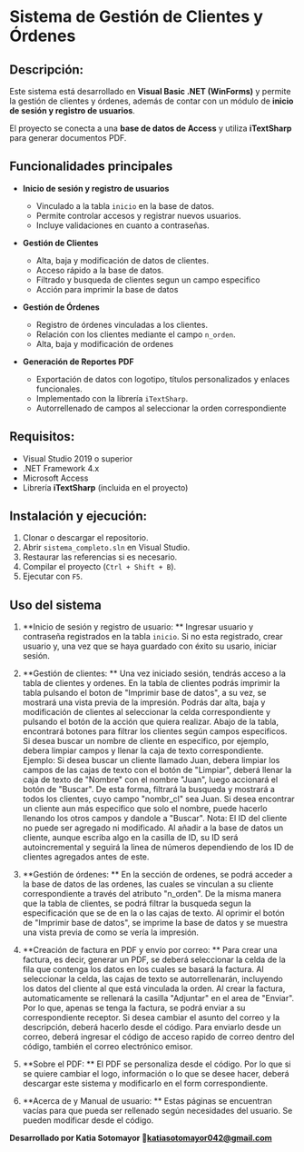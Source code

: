 # Sistema de Gestión de Clientes y Órdenes

## Descripción: 
Este sistema está desarrollado en **Visual Basic .NET (WinForms)** y permite la gestión de clientes y órdenes, además de contar con un módulo de **inicio de sesión y registro de usuarios**.  

El proyecto se conecta a una **base de datos de Access** y utiliza **iTextSharp** para generar documentos PDF.

## Funcionalidades principales
- **Inicio de sesión y registro de usuarios**  
  - Vinculado a la tabla `inicio` en la base de datos.  
  - Permite controlar accesos y registrar nuevos usuarios.  
  - Incluye validaciones en cuanto a contraseñas.

- **Gestión de Clientes**  
  - Alta, baja y modificación de datos de clientes.  
  - Acceso rápido a la base de datos.  
  - Filtrado y busqueda de clientes segun un campo especifico
  - Acción para imprimir la base de datos

- **Gestión de Órdenes**  
  - Registro de órdenes vinculadas a los clientes.  
  - Relación con los clientes mediante el campo `n_orden`.  
  - Alta, baja y modificación de ordenes

- **Generación de Reportes PDF**  
  - Exportación de datos con logotipo, títulos personalizados y enlaces funcionales.  
  - Implementado con la librería `iTextSharp`.  
  - Autorrellenado de campos al seleccionar la orden correspondiente



## Requisitos: 
- Visual Studio 2019 o superior  
- .NET Framework 4.x  
- Microsoft Access
- Librería **iTextSharp** (incluida en el proyecto)

## Instalación y ejecución: 
1. Clonar o descargar el repositorio.  
2. Abrir `sistema_completo.sln` en Visual Studio.  
3. Restaurar las referencias si es necesario.  
4. Compilar el proyecto (`Ctrl + Shift + B`).  
5. Ejecutar con `F5`.  

## Uso del sistema
1. **Inicio de sesión y registro de usuario: **
Ingresar usuario y contraseña registrados en la tabla `inicio`. Si no esta registrado, crear usuario y, una vez que se haya guardado con éxito su usario, iniciar sesión.


2. **Gestión de clientes: **
Una vez iniciado sesión, tendrás acceso a la tabla de clientes y ordenes. 
En la tabla de clientes podrás imprimir la tabla pulsando el boton de "Imprimir base de datos", a su vez, se mostrará una vista previa de la impresión. Podrás dar alta, baja y modificación de clientes al seleccionar la celda correspondiente y pulsando el botón de la acción que quiera realizar. Abajo de la tabla, encontrará botones para filtrar los clientes según campos especificos. Si desea buscar un nombre de cliente en especifico, por ejemplo, debera limpiar campos y llenar la caja de texto correspondiente. Ejemplo: Si desea buscar un cliente llamado Juan, debera limpiar los campos de las cajas de texto con el botón de "Limpiar", deberá llenar la caja de texto de "Nombre" con el nombre "Juan", luego accionará el botón de "Buscar". De esta forma, filtrará la busqueda y mostrará a todos los clientes, cuyo campo "nombr_cl" sea Juan. Si desea encontrar un cliente aun más especifico que solo el nombre, puede hacerlo llenando los otros campos y dandole a "Buscar". Nota: El ID del cliente no puede ser agregado ni modificado. Al añadir a la base de datos un cliente, aunque escriba algo en la casilla de ID, su ID será autoincremental y seguirá la linea de números dependiendo de los ID de clientes agregados antes de este.

3. **Gestión de órdenes: **
En la sección de ordenes, se podrá acceder a la base de datos de las ordenes, las cuales se vinculan a su cliente correspondiente a través del atributo "n_orden".
De la misma manera que la tabla de clientes, se podrá filtrar la busqueda segun la especificación que se de en la o las cajas de texto. Al oprimir el botón de "Imprimir base de datos", se imprime la base de datos y se muestra una vista previa de como se vería la impresión. 

4. **Creación de factura en PDF y envío por correo: **
Para crear una factura, es decir, generar un PDF, se deberá seleccionar la celda de la fila que contenga los datos en los cuales se basará la factura. Al seleccionar la celda, las cajas de texto se autorrellenarán, incluyendo los datos del cliente al que está vinculada la orden. Al crear la factura, automaticamente se rellenará la casilla "Adjuntar" en el area de "Enviar". Por lo que, apenas se tenga la factura, se podrá enviar a su correspondiente receptor. Si desea cambiar el asunto del correo y la descripción, deberá hacerlo desde el código. Para enviarlo desde un correo, deberá ingresar el código de acceso rapido de correo dentro del código, también el correo electrónico emisor.


5. **Sobre el PDF: **
El PDF se personaliza desde el código. Por lo que si se quiere cambiar el logo, información o lo que se desee hacer, deberá descargar este sistema y modificarlo en el form correspondiente.

6. **Acerca de y Manual de usuario: **
Estas páginas se encuentran vacías para que pueda ser rellenado según necesidades del usuario. Se pueden modificar desde el código.

**Desarrollado por Katia Sotomayor 📧katiasotomayor042@gmail.com**

